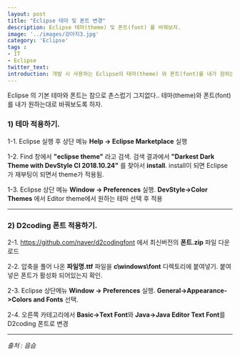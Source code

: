 ```yaml
---
layout: post
title: "Eclipse 테마 및 폰트 변경"
description: Eclipse 테마(theme) 및 폰트(font) 를 바꿔보자.
image: '../images/강아지3.jpg'
category: 'Eclipse'
tags : 
- IT
- Eclipse
twitter_text: 
introduction: 개발 시 사용하는 Eclipse의 테마(theme) 와 폰트(font)를 내가 원하는대로 바꿔보자.
---
```


Eclipse 의 기본 테마와 폰트는 참으로 촌스럽기 그지없다..
테마(theme)와 폰트(font)를 내가 원하는대로 바꿔보도록 하자.





### 1) 테마 적용하기.
1-1. Eclipse 실행 후 상단 메뉴 **Help -> Eclipse Marketplace** 실행









1-2. Find 창에서 **"eclipse theme"** 라고 검색. 
검색 결과에서 **"Darkest Dark Theme with DevStyle CI 2018.10.24"** 를 찾아서 **install**.
install이 되면 Eclipse가 재부팅이 되면서 theme가 적용됨.











1-3. Eclipse 상단 메뉴 **Window -> Preferences** 실행. 
**DevStyle->Color Themes** 에서 Editor theme에서 원하는 테마 선택 후 적용





_ _ _





### 2) D2coding 폰트 적용하기.

2-1. <https://github.com/naver/d2codingfont> 에서 최신버전의 **폰트.zip** 파일 다운로드






2-2. 압축을 풀어 나온 **파일명.ttf** 파일을 **c\windows\font** 디렉토리에 붙여넣기.
붙여넣은 폰트가 활성화 되어있는지 확인.






2-3. Eclipse 상단메뉴 **Window -> Preferences** 실행. 
**General->Appearance->Colors and Fonts** 선택.






2-4. 오른쪽 카테고리에서 **Basic->Text Font**와 **Java->Java Editor Text Font**를 D2coding 폰트로 변경



_ _ _









*출처 : 음슴*
